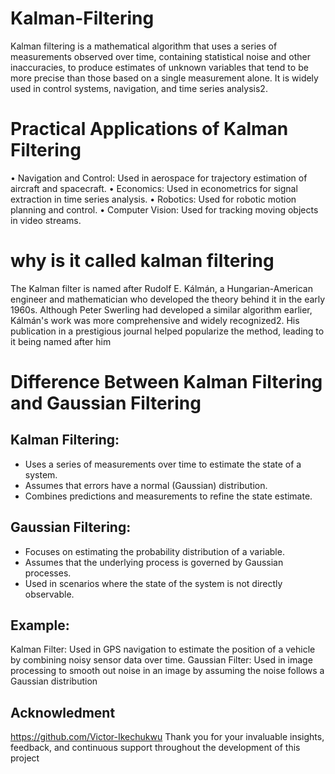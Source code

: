 # Kalman-Filtering
Kalman filtering is a mathematical algorithm that uses a series of measurements observed over time, containing statistical noise and other inaccuracies, to produce estimates of unknown variables that tend to be more precise than those based on a single measurement alone. It is widely used in control systems, navigation, and time series analysis2.

# Practical Applications of Kalman Filtering
•	Navigation and Control: Used in aerospace for trajectory estimation of aircraft and spacecraft.
•	Economics: Used in econometrics for signal extraction in time series analysis.
•	Robotics: Used for robotic motion planning and control.
•	Computer Vision: Used for tracking moving objects in video streams.

# why is it called kalman filtering
The Kalman filter is named after Rudolf E. Kálmán, a Hungarian-American engineer and mathematician who developed the theory behind it in the early 1960s. Although Peter Swerling had developed a similar algorithm earlier, Kálmán's work was more comprehensive and widely recognized2. His publication in a prestigious journal helped popularize the method, leading to it being named after him

# Difference Between Kalman Filtering and Gaussian Filtering
## Kalman Filtering:
* Uses a series of measurements over time to estimate the state of a system.
* Assumes that errors have a normal (Gaussian) distribution.
* Combines predictions and measurements to refine the state estimate.
## Gaussian Filtering:
* Focuses on estimating the probability distribution of a variable.
* Assumes that the underlying process is governed by Gaussian processes.
* Used in scenarios where the state of the system is not directly observable.
## Example:
Kalman Filter: Used in GPS navigation to estimate the position of a vehicle by combining noisy sensor data over time.
Gaussian Filter: Used in image processing to smooth out noise in an image by assuming the noise follows a Gaussian distribution

## Acknowledment
https://github.com/Victor-Ikechukwu Thank you for your invaluable insights, feedback, and continuous support throughout the development of this project
